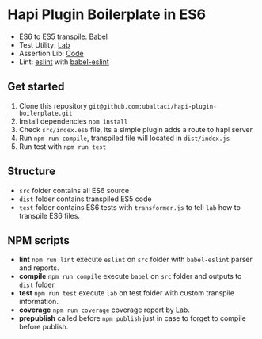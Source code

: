 # Hapi Plugin Boilerplate in ES6

- ES6 to ES5 transpile: [Babel](https://github.com/babel/babel)
- Test Utility: [Lab](https://github.com/hapijs/lab) 
- Assertion Lib: [Code](https://github.com/hapijs/code)
- Lint: [eslint](https://github.com/eslint/eslint) with [babel-eslint](https://github.com/babel/babel-eslint)


## Get started

1. Clone this repository `git@github.com:ubaltaci/hapi-plugin-boilerplate.git`
2. Install dependencies `npm install`
3. Check `src/index.es6` file, its a simple plugin adds a route to hapi server. 
4. Run `npm run compile`, transpiled file will located in `dist/index.js`
5. Run test with `npm run test`

## Structure

* `src` folder contains all ES6 source 
* `dist` folder contains transpiled ES5 code
* `test` folder contains ES6 tests with `transformer.js` to tell `lab` how to transpile ES6 files.


## NPM scripts

* **lint** `npm run lint` execute `eslint` on `src` folder with `babel-eslint` parser and reports.
* **compile** `npm run compile` execute `babel` on `src` folder and outputs to `dist` folder.
* **test** `npm run test` execute `lab` on test folder with custom transpile information.
* **coverage** `npm run coverage` coverage report by Lab.
* **prepublish** called before `npm publish` just in case to forget to compile before publish.
